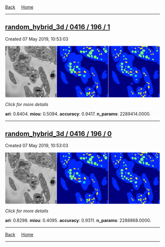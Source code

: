 
[Back](..)&nbsp;&nbsp;&nbsp;&nbsp;&nbsp;[Home](https://leapmanlab.github.io/snapshots)

---

<div class="summary"><a href="1"><h2>random_hybrid_3d / 0416 / 196 / 1</h2></a><p>Created 07 May 2019, 10:53:03
</p><a href="1"><img src="1/media/summary.png" align="center"></a><p>
<i>Click for more details</i>
</p></div>

**ari**: 0.8404. **miou**: 0.5094. **accuracy**: 0.9417. **n_params**: 2289414.0000. 

---

<div class="summary"><a href="0"><h2>random_hybrid_3d / 0416 / 196 / 0</h2></a><p>Created 07 May 2019, 10:53:03
</p><a href="0"><img src="0/media/summary.png" align="center"></a><p>
<i>Click for more details</i>
</p></div>

**ari**: 0.8298. **miou**: 0.4095. **accuracy**: 0.9311. **n_params**: 2288868.0000. 

---

[Back](..)&nbsp;&nbsp;&nbsp;&nbsp;&nbsp;[Home](https://leapmanlab.github.io/snapshots)

---